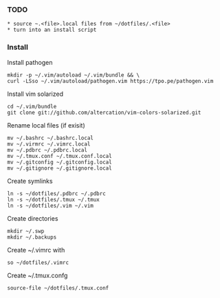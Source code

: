 ### TODO
    * source ~.<file>.local files from ~/dotfiles/.<file>
    * turn into an install script

### Install
Install pathogen
```
mkdir -p ~/.vim/autoload ~/.vim/bundle && \
curl -LSso ~/.vim/autoload/pathogen.vim https://tpo.pe/pathogen.vim
```

Install vim solarized
```
cd ~/.vim/bundle
git clone git://github.com/altercation/vim-colors-solarized.git
```

Rename local files (if exisit)
```
mv ~/.bashrc ~/.bashrc.local
mv ~/.virmrc ~/.vimrc.local
mv ~/.pdbrc ~/.pdbrc.local
mv ~/.tmux.conf ~/.tmux.conf.local
mv ~/.gitconfig ~/.gitconfig.local
mv ~/.gitignore ~/.gitignore.local
```

Create symlinks
```
ln -s ~/dotfiles/.pdbrc ~/.pdbrc
ln -s ~/dotfiles/.tmux ~/.tmux
ln -s ~/dotfiles/.vim ~/.vim
```

Create directories
```
mkdir ~/.swp
mkdir ~/.backups
```

Create ~/.vimrc with
```
so ~/dotfiles/.vimrc
```


Create ~/.tmux.confg
```
source-file ~/dotfiles/.tmux.conf
```
